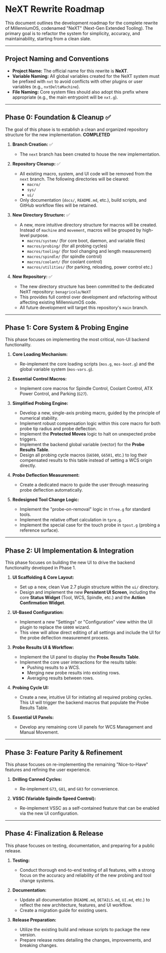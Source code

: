 # NeXT Rewrite Roadmap

This document outlines the development roadmap for the complete rewrite of MillenniumOS, codenamed "NeXT" (Next-Gen Extended Tooling). The primary goal is to refactor the system for simplicity, accuracy, and maintainability, starting from a clean slate.

---

## Project Naming and Conventions

- **Project Name:** The official name for this rewrite is **NeXT**.
- **Variable Naming:** All global variables created for the NeXT system must be prefixed with `nxt` to avoid conflicts with other plugins or user variables (e.g., `nxtDeltaMachine`).
- **File Naming:** Core system files should also adopt this prefix where appropriate (e.g., the main entrypoint will be `nxt.g`).

---

## Phase 0: Foundation & Cleanup ✅

The goal of this phase is to establish a clean and organized repository structure for the new implementation. **COMPLETED**

1.  **Branch Creation:** ✅
    *   The `next` branch has been created to house the new implementation.

2.  **Repository Cleanup:** ✅
    *   All existing macro, system, and UI code will be removed from the `next` branch. The following directories will be cleared:
        *   `macro/`
        *   `sys/`
        *   `ui/`
    *   Only documentation (`docs/`, `README.md`, etc.), build scripts, and GitHub workflow files will be retained.

3.  **New Directory Structure:** ✅
    *   A new, more intuitive directory structure for macros will be created. Instead of `machine` and `movement`, macros will be grouped by high-level purpose.
        *   `macros/system/` (for core boot, daemon, and variable files)
        *   `macros/probing/` (for all probing cycles)
        *   `macros/tooling/` (for tool changing and length measurement)
        *   `macros/spindle/` (for spindle control)
        *   `macros/coolant/` (for coolant control)
        *   `macros/utilities/` (for parking, reloading, power control etc.)

4.  **New Repository:** ✅
    *   The new directory structure has been committed to the dedicated NeXT repository: `benagricola/NeXT`
    *   This provides full control over development and refactoring without affecting existing MillenniumOS code.
    *   All future development will target this repository's `main` branch.
---

## Phase 1: Core System & Probing Engine

This phase focuses on implementing the most critical, non-UI backend functionality.

1.  **Core Loading Mechanism:**
    *   Re-implement the core loading scripts (`mos.g`, `mos-boot.g`) and the global variable system (`mos-vars.g`).

2.  **Essential Control Macros:**
    *   Implement core macros for Spindle Control, Coolant Control, ATX Power Control, and Parking (`G27`).

3.  **Simplified Probing Engine:**
    *   Develop a new, single-axis probing macro, guided by the principle of numerical stability.
    *   Implement robust compensation logic within this core macro for both probe tip radius and probe deflection.
    *   Implement the **Protected Moves** logic to halt on unexpected probe triggers.
    *   Implement the backend global variable (vector) for the **Probe Results Table**.
    *   Design all probing cycle macros (`G6500`, `G6501`, etc.) to log their compensated results to this table instead of setting a WCS origin directly.

4.  **Probe Deflection Measurement:**
    *   Create a dedicated macro to guide the user through measuring probe deflection automatically.

5.  **Redesigned Tool Change Logic:**
    *   Implement the "probe-on-removal" logic in `tfree.g` for standard tools.
    *   Implement the relative offset calculation in `tpre.g`.
    *   Implement the special case for the touch probe in `tpost.g` (probing a reference surface).

---

## Phase 2: UI Implementation & Integration

This phase focuses on building the new UI to drive the backend functionality developed in Phase 1.

1.  **UI Scaffolding & Core Layout:**
    *   Set up a new, clean Vue 2.7 plugin structure within the `ui/` directory.
    *   Design and implement the new **Persistent UI Screen**, including the core **Status Widget** (Tool, WCS, Spindle, etc.) and the **Action Confirmation Widget**.

2.  **UI-Based Configuration:**
    *   Implement a new "Settings" or "Configuration" view within the UI plugin to replace the `G8000` wizard.
    *   This view will allow direct editing of all settings and include the UI for the probe deflection measurement process.

3.  **Probe Results UI & Workflow:**
    *   Implement the UI panel to display the **Probe Results Table**.
    *   Implement the core user interactions for the results table:
        *   Pushing results to a WCS.
        *   Merging new probe results into existing rows.
        *   Averaging results between rows.

4.  **Probing Cycle UI:**
    *   Create a new, intuitive UI for initiating all required probing cycles. This UI will trigger the backend macros that populate the Probe Results Table.

5.  **Essential UI Panels:**
    *   Develop any remaining core UI panels for WCS Management and Manual Movement.

---

## Phase 3: Feature Parity & Refinement

This phase focuses on re-implementing the remaining "Nice-to-Have" features and refining the user experience.

1.  **Drilling Canned Cycles:**
    *   Re-implement `G73`, `G81`, and `G83` for convenience.

2.  **VSSC (Variable Spindle Speed Control):**
    *   Re-implement VSSC as a self-contained feature that can be enabled via the new UI configuration.

---

## Phase 4: Finalization & Release

This phase focuses on testing, documentation, and preparing for a public release.

1.  **Testing:**
    *   Conduct thorough end-to-end testing of all features, with a strong focus on the accuracy and reliability of the new probing and tool change systems.

2.  **Documentation:**
    *   Update all documentation (`README.md`, `DETAILS.md`, `UI.md`, etc.) to reflect the new architecture, features, and UI workflow.
    *   Create a migration guide for existing users.

3.  **Release Preparation:**
    *   Utilize the existing build and release scripts to package the new version.
    *   Prepare release notes detailing the changes, improvements, and breaking changes.